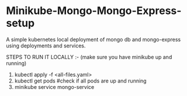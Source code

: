 # Minikube-Mongo-Mongo-Express-setup
A simple kubernetes local deployment of mongo db and mongo-express using deployments and services.

STEPS TO RUN IT LOCALLY :- (make sure you have minikube up and running)

1. kubectl apply -f <all-files.yaml>
2. kubectl get pods #check if all pods are up and running
3. minikube service mongo-service
